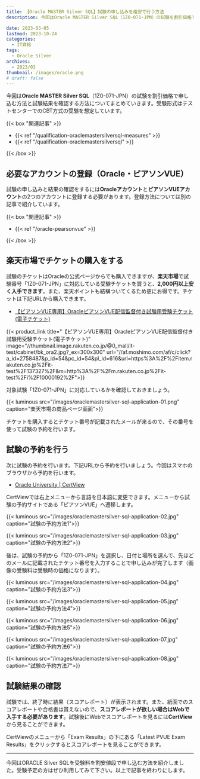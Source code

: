```yaml
---
title: 【Oracle MASTER Silver SQL】試験の申し込みを格安で行う方法
description: 今回はOracle MASTER Silver SQL（1Z0-071-JPN）の試験を割引価格で申し込む方法と試験結果を確認する方法についてまとめていきます。受験形式はテストセンターでのCBT方式の受験を想定しています。

date: 2023-03-05
lastmod: 2023-10-24
categories: 
  - IT資格
tags: 
  - Oracle Silver
archives: 
  - 2023/03
thumbnail: /images/oracle.png
# draft: false
---
```


今回は**Oracle MASTER Silver SQL**（1Z0-071-JPN）の試験を割引価格で申し込む方法と試験結果を確認する方法についてまとめていきます。受験形式はテストセンターでのCBT方式の受験を想定しています。

{{< box "関連記事" >}}
<ul>
<li>{{< ref "/qualification-oraclemastersilversql-measures" >}}</li>
<li>{{< ref "/qualification-oraclemastersilversql" >}}</li>
</ul>
{{< /box >}}

## 必要なアカウントの登録（Oracle・ピアソンVUE）

試験の申し込みと結果の確認をするには**Oracleアカウント**と**ピアソンVUEアカウント**の2つのアカウントに登録する必要があります。登録方法については別の記事で紹介しています。

{{< box "関連記事" >}}
<ul>
<li>{{< ref "/oracle-pearsonvue" >}}</li>
</ul>
{{< /box >}}

## 楽天市場でチケットの購入をする

試験のチケットはOracleの公式ページからでも購入できますが、**楽天市場**で試験番号「1Z0-071-JPN」に対応している受験チケットを買うと、**2,000円以上安く入手できます**。また、楽天ポイントも結構ついてくるため更にお得です。チケットは下記URLから購入できます。

* [【ピアソンVUE専用】OracleピアソンVUE配信監督付き試験用受験チケット(電子チケット)](https://af.moshimo.com/af/c/click?a_id=2758487&p_id=54&pc_id=54&pl_id=616&url=https%3A%2F%2Fitem.rakuten.co.jp%2Fit-test%2F137327%2F&m=http%3A%2F%2Fm.rakuten.co.jp%2Fit-test%2Fi%2F10000192%2F)

{{< product_link title="【ピアソンVUE専用】OracleピアソンVUE配信監督付き試験用受験チケット(電子チケット)" image="//thumbnail.image.rakuten.co.jp/@0_mall/it-test/cabinet/bk_ora2.jpg?_ex=300x300" url="//af.moshimo.com/af/c/click?a_id=2758487&p_id=54&pc_id=54&pl_id=616&url=https%3A%2F%2Fitem.rakuten.co.jp%2Fit-test%2F137327%2F&m=http%3A%2F%2Fm.rakuten.co.jp%2Fit-test%2Fi%2F10000192%2F">}}

対象試験「1Z0-071-JPN」に対応しているかを確認しておきましょう。

{{< luminous src="/images/oraclemastersilver-sql-application-01.png" caption="楽天市場の商品ページ画面">}}

チケットを購入するとチケット番号が記載されたメールが来るので、その番号を使って試験の予約を行います。

## 試験の予約を行う

次に試験の予約を行います。下記URLから予約を行いましょう。今回はスマホのブラウザから予約を行います。

* [Oracle University | CertView](https://catalog-education.oracle.com/pls/apex/f?p=1010:26:564432523336)

CertViewでは右上メニューから言語を日本語に変更できます。メニューから試験の予約サイトである「ピアソンVUE」へ遷移します。 

{{< luminous src="/images/oraclemastersilver-sql-application-02.jpg" caption="試験の予約方法1">}}

{{< luminous src="/images/oraclemastersilver-sql-application-03.jpg" caption="試験の予約方法2">}}

後は、試験の予約から「1Z0-071-JPN」を選択し、日付と場所を選んで、先ほどのメールに記載されたチケット番号を入力することで申し込みが完了します（画像の受験料は受験時の価格になります）。

{{< luminous src="/images/oraclemastersilver-sql-application-04.jpg" caption="試験の予約方法3">}}

{{< luminous src="/images/oraclemastersilver-sql-application-05.jpg" caption="試験の予約方法4">}}

{{< luminous src="/images/oraclemastersilver-sql-application-06.jpg" caption="試験の予約方法5">}}

{{< luminous src="/images/oraclemastersilver-sql-application-07.jpg" caption="試験の予約方法6">}}

{{< luminous src="/images/oraclemastersilver-sql-application-08.jpg" caption="試験の予約方法7">}}

## 試験結果の確認

試験では、終了時に結果（スコアレポート）が表示されます。また、紙面でのスコアレポートや合格書は貰えないので、**スコアレポートが欲しい場合はWebで入手する必要があります**。試験後にWebでスコアレポートを見るには**CertView**から見ることができます。

CertViewのメニューから「Exam Results」の下にある「Latest PVUE Exam Results」をクリックするとスコアレポートを見ることができます。

* * *

今回はORACLE Silver SQLを受験料を割安値段で申し込む方法を紹介しました。受験予定の方はぜひ利用してみて下さい。以上で記事を終わりにします。